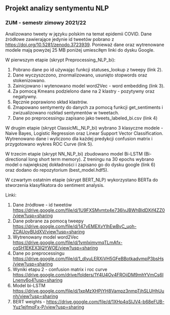 ## Projekt analizy sentymentu NLP
### ZUM - semestr zimowy 2021/22
Analizowano tweety w języku polskim na temat epidemii COVID. Dane źródłowe zawierające jedynie id tweetów pobrano z https://doi.org/10.5281/zenodo.3723939. Ponieważ dane oraz wytrenowane modele mają powyżej 25 MB poniżej umiesciłęm linki do dysku Google. 

W pierwszym etapie (skrypt Preprocessing_NLP_bi):
  1. Pobrano dane po id używając funkcji statuses_lookup z tweepy (link 2). 
  2. Dane wyczyszczono, znormalizowano, usunięto stopwords oraz stokenizowano.
  3. Zainicjowano i wytenowano model word2Vec - word embedding (link 3). 
  4. Za pomocą Kmeans podzielono dane na 2 klastry - pozytywny oraz negatywny. 
  5. Ręcznie poprawiono skład klastrów.
  6. Zmapowano sentymenty do danych za pomocą funkcji get_sentiments i zwizualizowano rozkład sentymentów w tweetach.
  7. Dane po preprocessingu zapisano jako tweets_labeled_bi.csv (link 4) 

W drugim etapie (skrypt ClassicML_NLP_bi) wybrano 3 klasyczne modele - Naive Bayes, Logistic Regression oraz Linear Support Vector Classification. Wytrenowano dane i wyliczono dla każdej predykcji confusion matrix i przygotowano wykres ROC Curve (link 5).

W trzecim etapie (skrypt NN_NLP_bi) zbudowano model Bi-LSTM (Bi-directional long short term memory). Z treningu na 30 epochs wybrano model o największej dokładności i zapisano go do dysku google (link 6) oraz dodano do repozytorium (best_model.hdf5). 

W czwartym ostatnim etapie (skrypt BERT_NLP) wykorzystano BERTa do stworzenia klasyfikatora do sentiment analysis.

Linki: 
1. Dane źródłowe - id tweetów https://drive.google.com/file/d/1U9FXSMvmtx4e736IvJBWhBldDXif4ZZ0/view?usp=sharing
2. Dane pobrane za pomocą tweepy https://drive.google.com/file/d/147vEMEXvYIhEwBvC_uoh-ZCAUoyBUdXV/view?usp=sharing
3. Wytrenowany model word2Vec https://drive.google.com/file/d/1vmIximvmqTLmAfx-cqSH1EKEX3IQYWOE/view?usp=sharing
4. Dane po preprocessingu https://drive.google.com/file/d/1_dlyuLERXiVH5GFeBBotkadvmpP3bsHs/view?usp=sharing
5. Wyniki etapu 2 - confusion matrix i roc curve https://drive.google.com/drive/folders/1Y4U4Ov4FROjiDM9mhYVmCs6ILnenv6o4?usp=sharing
6. Model bi-LSTM https://drive.google.com/file/d/1xpMzXHPjYH8Vampz3nmpTjhSLUHhUunh/view?usp=sharing
7. BERT weights - https://drive.google.com/file/d/1XHp4qSIJV4-b68eFUB-Yuz1ejfmoFx-P/view?usp=sharing
